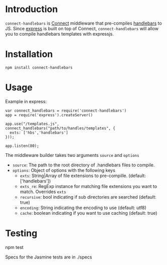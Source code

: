 # Introduction

`connect-handlebars` is [Connect](http://www.senchalabs.org/connect/)
middleware that pre-compiles [handlebars](http://handlebarsjs.com/) to JS.
 Since [express](http://expressjs.com) is built on top of Connect,
`connect-handlebars` will allow you to compile handlebars templates with expressjs.

# Installation

    npm install connect-handlebars

# Usage

Example in express:

    var connect_handlebars = require('connect-handlebars')
    app = require('express').createServer()

    app.use("/templates.js", connect_handlebars("path/to/handles/templates", {
      exts: ['hbs','handlebars']
    }));

    app.listen(80);

The middleware builder takes two arguments `source` and `options`

* `source`: The path to the root directory of .handlebars files to compile.
* `options`: Object of options with the following keys
  * `exts`: String|Array of file extensions to pre-compille. (default: ['handlebars'])
  * `exts_re`: RegExp instance for matching file extensions you want to match. Overrides `exts`
  * `recursive`: bool indicating if sub directories are searched (default: true)
  * `encoding`: String indicating the encoding to use (default: utf8)
  * `cache`: boolean indicating if you want to use caching (default: true)

# Testing

  npm test

Specs for the Jasmine tests are in ./specs
